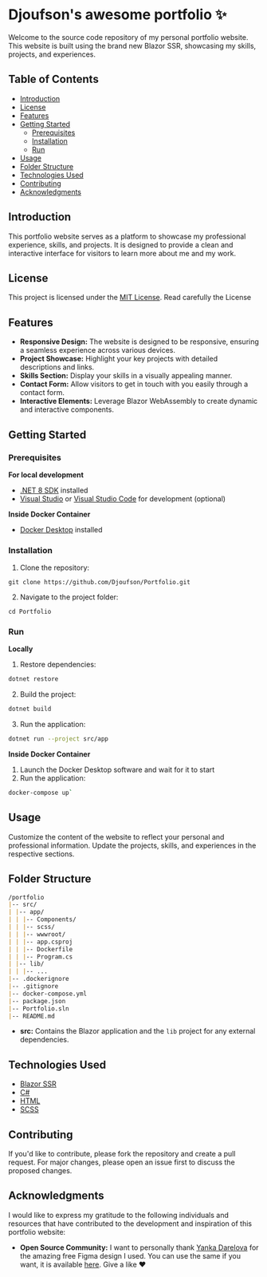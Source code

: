 # Djoufson's awesome portfolio ✨

Welcome to the source code repository of my personal portfolio website. This website is built using the brand new Blazor SSR, showcasing my skills, projects, and experiences.

## Table of Contents

- [Introduction](#introduction)
- [License](#license)
- [Features](#features)
- [Getting Started](#getting-started)
  - [Prerequisites](#prerequisites)
  - [Installation](#installation)
  - [Run](#run)
- [Usage](#usage)
- [Folder Structure](#folder-structure)
- [Technologies Used](#technologies-used)
- [Contributing](#contributing)
- [Acknowledgments](#acknowledgments)

## Introduction

This portfolio website serves as a platform to showcase my professional experience, skills, and projects. It is designed to provide a clean and interactive interface for visitors to learn more about me and my work.

## License

This project is licensed under the [MIT License](LICENSE).
Read carefully the License

## Features

- **Responsive Design:** The website is designed to be responsive, ensuring a seamless experience across various devices.
- **Project Showcase:** Highlight your key projects with detailed descriptions and links.
- **Skills Section:** Display your skills in a visually appealing manner.
- **Contact Form:** Allow visitors to get in touch with you easily through a contact form.
- **Interactive Elements:** Leverage Blazor WebAssembly to create dynamic and interactive components.

## Getting Started

### Prerequisites

**For local development**
- [.NET 8 SDK](https://dotnet.microsoft.com/en-us/download/dotnet/8.0) installed
- [Visual Studio](https://visualstudio.microsoft.com/) or [Visual Studio Code](https://code.visualstudio.com/) for development (optional)

**Inside Docker Container**
- [Docker Desktop](https://docs.docker.com/engine/install/) installed

### Installation

1. Clone the repository: 
``` shell
git clone https://github.com/Djoufson/Portfolio.git
```
2. Navigate to the project folder:
``` shell
cd Portfolio
```

### Run
**Locally**
1. Restore dependencies: 
``` bash
dotnet restore
```
2. Build the project:
``` bash
dotnet build
```
3. Run the application:
``` bash
dotnet run --project src/app
```

**Inside Docker Container**
1. Launch the Docker Desktop software and wait for it to start
2. Run the application:
``` bash
docker-compose up`
```

## Usage

Customize the content of the website to reflect your personal and professional information. Update the projects, skills, and experiences in the respective sections.

## Folder Structure
``` md
/portfolio
|-- src/
| |-- app/
| | |-- Components/
| | |-- scss/
| | |-- wwwroot/
| | |-- app.csproj
| | |-- Dockerfile
| | |-- Program.cs
| |-- lib/
| | |-- ...
|-- .dockerignore
|-- .gitignore
|-- docker-compose.yml
|-- package.json
|-- Portfolio.sln
|-- README.md
```

- **src:** Contains the Blazor application and the `lib` project for any external dependencies.

## Technologies Used

- [Blazor SSR](https://dotnet.microsoft.com/apps/aspnet/web-apps/blazor)
- [C#](https://docs.microsoft.com/en-us/dotnet/csharp/)
- [HTML](https://developer.mozilla.org/en-US/docs/Web/HTML)
- [SCSS](https://sass-lang.com/install/)

## Contributing

If you'd like to contribute, please fork the repository and create a pull request. For major changes, please open an issue first to discuss the proposed changes.

## Acknowledgments

I would like to express my gratitude to the following individuals and resources that have contributed to the development and inspiration of this portfolio website:

- **Open Source Community:** I want to personally thank [Yanka Darelova](https://twitter.com/YankaDarelova) for the amazing free Figma design I used. You can use the same if you want, it is available [here](https://www.figma.com/community/file/1100794861710979147). Give a like ❤️

